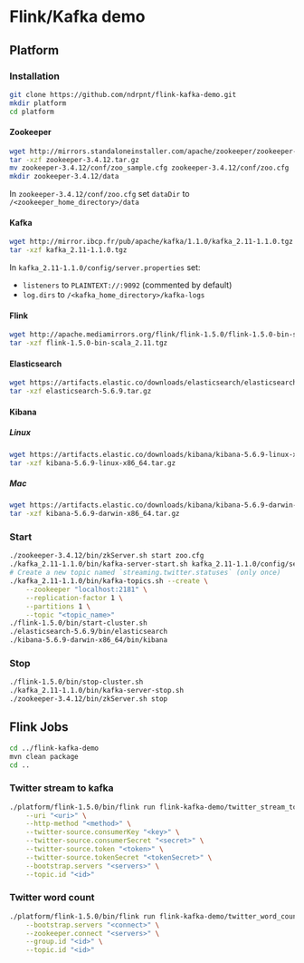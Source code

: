 # Flink/Kafka demo
## Platform
### Installation
```bash
git clone https://github.com/ndrpnt/flink-kafka-demo.git
mkdir platform
cd platform
```
#### Zookeeper
```bash
wget http://mirrors.standaloneinstaller.com/apache/zookeeper/zookeeper-3.4.12/zookeeper-3.4.12.tar.gz
tar -xzf zookeeper-3.4.12.tar.gz
mv zookeeper-3.4.12/conf/zoo_sample.cfg zookeeper-3.4.12/conf/zoo.cfg
mkdir zookeeper-3.4.12/data
```
In `zookeeper-3.4.12/conf/zoo.cfg` set `dataDir` to `/<zookeeper_home_directory>/data`
#### Kafka
```bash
wget http://mirror.ibcp.fr/pub/apache/kafka/1.1.0/kafka_2.11-1.1.0.tgz
tar -xzf kafka_2.11-1.1.0.tgz
```
In `kafka_2.11-1.1.0/config/server.properties` set:
- `listeners` to `PLAINTEXT://:9092` (commented by default)
- `log.dirs` to `/<kafka_home_directory>/kafka-logs`
#### Flink
```bash
wget http://apache.mediamirrors.org/flink/flink-1.5.0/flink-1.5.0-bin-scala_2.11.tgz
tar -xzf flink-1.5.0-bin-scala_2.11.tgz
```
#### Elasticsearch
```bash
wget https://artifacts.elastic.co/downloads/elasticsearch/elasticsearch-5.6.9.tar.gz
tar -xzf elasticsearch-5.6.9.tar.gz
```
#### Kibana
##### Linux
```bash
wget https://artifacts.elastic.co/downloads/kibana/kibana-5.6.9-linux-x86_64.tar.gz
tar -xzf kibana-5.6.9-linux-x86_64.tar.gz
```
##### Mac
```bash
wget https://artifacts.elastic.co/downloads/kibana/kibana-5.6.9-darwin-x86_64.tar.gz
tar -xzf kibana-5.6.9-darwin-x86_64.tar.gz
```
### Start
```bash
./zookeeper-3.4.12/bin/zkServer.sh start zoo.cfg
./kafka_2.11-1.1.0/bin/kafka-server-start.sh kafka_2.11-1.1.0/config/server.properties
# Create a new topic named `streaming.twitter.statuses` (only once)
./kafka_2.11-1.1.0/bin/kafka-topics.sh --create \
    --zookeeper "localhost:2181" \
    --replication-factor 1 \
    --partitions 1 \
    --topic "<topic_name>"
./flink-1.5.0/bin/start-cluster.sh
./elasticsearch-5.6.9/bin/elasticsearch
./kibana-5.6.9-darwin-x86_64/bin/kibana
```
### Stop
```bash
./flink-1.5.0/bin/stop-cluster.sh
./kafka_2.11-1.1.0/bin/kafka-server-stop.sh
./zookeeper-3.4.12/bin/zkServer.sh stop
```
## Flink Jobs
```bash
cd ../flink-kafka-demo
mvn clean package
cd ..
```
### Twitter stream to kafka
```bash
./platform/flink-1.5.0/bin/flink run flink-kafka-demo/twitter_stream_to_kafka/target/twitter_stream_to_kafka-0.1.jar \
    --uri "<uri>" \
    --http-method "<method>" \
    --twitter-source.consumerKey "<key>" \
    --twitter-source.consumerSecret "<secret>" \
    --twitter-source.token "<token>" \
    --twitter-source.tokenSecret "<tokenSecret>" \
    --bootstrap.servers "<servers>" \
    --topic.id "<id>"
```
### Twitter word count
```bash
./platform/flink-1.5.0/bin/flink run flink-kafka-demo/twitter_word_count/target/twitter_word_count-0.1.jar \
    --bootstrap.servers "<connect>" \
    --zookeeper.connect "<servers>" \
    --group.id "<id>" \
    --topic.id "<id>"
```